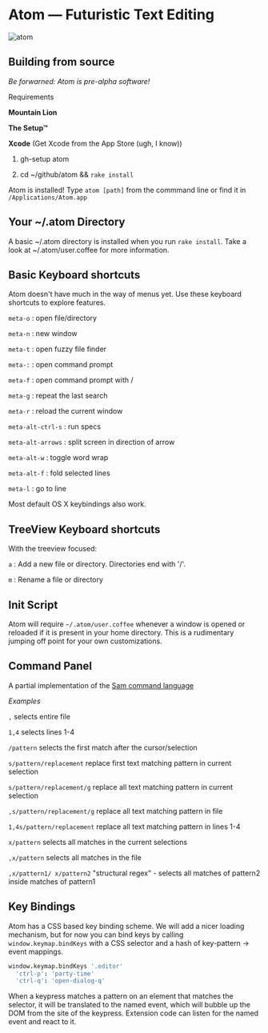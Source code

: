 # Atom — Futuristic Text Editing

![atom](http://f.cl.ly/items/3h1L1O333p1d0W3D2K3r/atom-sketch.jpg)

## Building from source

*Be forwarned: Atom is pre-alpha software!*

Requirements

**Mountain Lion**

**The Setup™**

**Xcode** (Get Xcode from the App Store (ugh, I know))

1. gh-setup atom

2. cd ~/github/atom && `rake install`

Atom is installed! Type `atom [path]` from the commmand line or find it in `/Applications/Atom.app`

## Your ~/.atom Directory
A basic ~/.atom directory is installed when you run `rake install`. Take a look at ~/.atom/user.coffee for more information.

## Basic Keyboard shortcuts
Atom doesn't have much in the way of menus yet. Use these keyboard shortcuts to
explore features.

`meta-o` : open file/directory

`meta-n` : new window

`meta-t` : open fuzzy file finder

`meta-:` : open command prompt

`meta-f` : open command prompt with /

`meta-g` : repeat the last search

`meta-r` : reload the current window

`meta-alt-ctrl-s` : run specs

`meta-alt-arrows` : split screen in direction of arrow

`meta-alt-w` : toggle word wrap

`meta-alt-f` : fold selected lines

`meta-l` : go to line

Most default OS X keybindings also work.

## TreeView Keyboard shortcuts
With the treeview focused:

`a` : Add a new file or directory.  Directories end with '/'.

`m` : Rename a file or directory

## Init Script

Atom will require `~/.atom/user.coffee` whenever a window is opened or reloaded if it is present in your
home directory. This is a rudimentary jumping off point for your own customizations.

## Command Panel

A partial implementation of the [Sam command language](http://man.cat-v.org/plan_9/1/sam)

*Examples*

`,` selects entire file

`1,4` selects lines 1-4

`/pattern` selects the first match after the cursor/selection

`s/pattern/replacement` replace first text matching pattern in current selection

`s/pattern/replacement/g` replace all text matching pattern in current selection

`,s/pattern/replacement/g` replace all text matching pattern in file

`1,4s/pattern/replacement` replace all text matching pattern in lines 1-4

`x/pattern` selects all matches in the current selections

`,x/pattern` selects all matches in the file

`,x/pattern1/ x/pattern2` "structural regex" - selects all matches of pattern2 inside matches of pattern1

## Key Bindings

Atom has a CSS based key binding scheme. We will add a nicer loading mechanism, but for now you can bind
keys by calling `window.keymap.bindKeys` with a CSS selector and a hash of key-pattern -> event mappings.

```coffeescript
window.keymap.bindKeys '.editor'
  'ctrl-p': 'party-time'
  'ctrl-q': 'open-dialog-q'
```

When a keypress matches a pattern on an element that matches the selector, it will be translated to the
named event, which will bubble up the DOM from the site of the keypress. Extension code can listen for
the named event and react to it.
